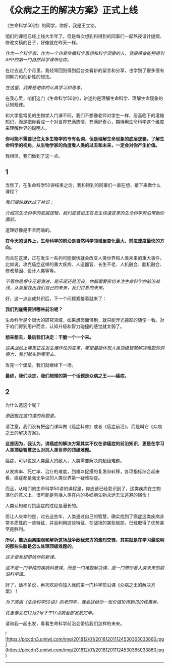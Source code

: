 # 《众病之王的解决方案》正式上线

《生命科学50讲》的同学，你好，我是王立铭。

咱们的课程已经上线大半年了。但是每次想到和得到的同事们一起熬夜设计提纲、修改文稿的日子，好像就在昨天一样。

 *作为一个科学家，作为一个热爱传播科学思想和科学洞察的人，我很荣幸能把得到APP的第一门自然科学课带给你。*

在过去这几个月里，我经常回到得到后台查看新的留言和分享，也学到了很多很有洞察力和创新性的想法。

 *在这里，我要感谢你的认真学习和思考。*

在我心里，咱们这门《生命科学50讲》，讲述的是理解生命科学、理解生命现象的认知规律。

和大学里常见的生物学入门课不同，我们不想像老师对学生一样，居高临下的灌输知识，而是把你看成一个对世界充满热情、充满好奇心，期待用生命科学这个维度来理解世界的聪明人。

 **你可能不需要记住太多生物学的专有名词，但是理解生命现象的底层逻辑，了解生命科学的视角，从生物学家的角度看人类的过去和未来，一定会对你产生价值。**

我相信，我们做到了这一点。

## 1

当然了，在生命科学50讲结束之后，我和得到的同事们一直在想，接下来做什么课程？

 *我们很快就达成了共识：*

 *介绍完生命科学的底层逻辑，我们应该把正在发生快速变革的生命科学前沿带到你面前。*

道理好像是不言而喻的。

 **在今天的世界上，生命科学的前沿是自然科学领域里变化最大、前进速度最快的方向。**

而且在这里，正在发生一系列可能很快就会改变人类世界和人类未来的重大事件。比如说，攻克癌症这样的重大疾病、人造器官、长生不老、人机融合、脑机融合、修改基因、设计人类等等。

 *不管你是保守还是激进，是乐观还是沮丧，你都需要密切关注生命科学的前沿战线，从那里找出我们自己的未来，我们世界的未来。*

好，这一点达成共识后，下一个问题紧接着就来了：

 **我们到底需要讲哪些前沿呢？**

生命科学是个很大的研究领域，如果想面面俱到，就只能浮光掠影的随便一看。对于咱们得到用户而言，认知升级和智力碰撞的感觉就太弱了。

 **想来想去，最后我们决定：干脆一个一个来。**

 *这条战线上哪里正在发生爆炸性的变革，哪里最能体现人类顶级智慧解决难题的洞察力，我们就先到哪里去。*

攻克一个堡垒，我们就继续下一场。

 **最终，我们决定，我们梳理的第一个话题是众病之王——癌症。**

## 2

为什么选这个呢？

 *原因就在这门课的标题里。*

请注意，我们没有把这门课叫做《癌症科普》或者《癌症前沿》，而是叫它《众病之王的解决方案》。

 **这是因为，我认为，讲癌症的解决方案其实不仅在讲癌症的前沿知识，更是在学习人类顶级智慧怎么对抗人类世界的顶级难题。**

癌症，可以说是人类最大的敌人，人类需要解决的超级难题。

从发病率、死亡率、治疗的难度，到难以捉摸的复发和转移，各项指标综合起来看，癌症都是毫无争议的人类世界第一疑难杂症。

而且，从咱们的生命科学50讲的课程里，你应该已经意识到了，这类疾病在生物演化的意义上，很可能是包括人类在内的多细胞生物永远无法逃避的宿命！

人类认知和对抗癌症的过程是漫长的。

但让人庆幸的是，过去这些年，人类通过自己的智慧，确实找到了癌症这类疾病非常本质性的一些特征，并且利用这些特征，在战场的某些局部，已经取得了优势甚至是胜利。

 **所以，能近距离围观和解析这场战争敌我双方的激烈交锋，其实就是在学习最聪明的那些头脑是怎么处理顶级难题的。**

 *这才是我想带给你的新课。*

 *这不是一门单纯的疾病科普课，而是一门难题解决课，是一门带你看人类未来的前沿科学课。*

好了，话不多说，再次欢迎你加入我的第一门科学前沿课《众病之王的解决方案》！

 *为了感谢《生命科学50讲》的老同学，我会送给你一张价值10得到贝的优惠券。*

 *优惠券会在12月2号下午17点前全部发放完毕。*

请和我一起出发，看看生命科学前沿会带给我们怎样的未来。

![https://piccdn3.umiwi.com/img/201812/01/201812011124530365033860.jpg](https://piccdn3.umiwi.com/img/201812/01/201812011124530365033860.jpg)

---
